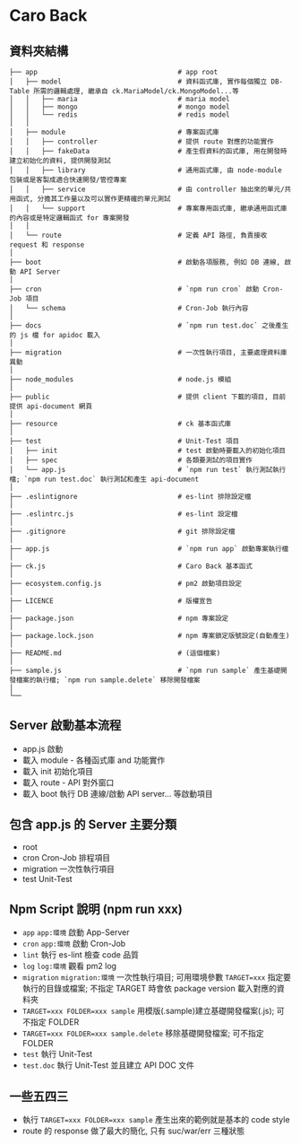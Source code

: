 # Caro Back

## 資料夾結構
```
├── app                                   # app root
│   ├── model                             # 資料函式庫, 實作每個獨立 DB-Table 所需的邏輯處理, 繼承自 ck.MariaModel/ck.MongoModel...等
│   │   ├── maria                         # maria model
│   │   ├── mongo                         # mongo model
│   │   └── redis                         # redis model
│   │
│   ├── module                            # 專案函式庫
│   │   ├── controller                    # 提供 route 對應的功能實作
│   │   ├── fakeData                      # 產生假資料的函式庫, 用在開發時建立初始化的資料, 提供開發測試
│   │   ├── library                       # 通用函式庫, 由 node-module 包裝或是客製成適合快速開發/管控專案
│   │   ├── service                       # 由 controller 抽出來的單元/共用函式, 分擔其工作量以及可以實作更精確的單元測試
│   │   └── support                       # 專案專用函式庫, 繼承通用函式庫的內容或是特定邏輯函式 for 專案開發
│   │
│   └── route                             # 定義 API 路徑, 負責接收 request 和 response
│
├── boot                                  # 啟動各項服務, 例如 DB 連線, 啟動 API Server
│
├── cron                                  # `npm run cron` 啟動 Cron-Job 項目
│   └── schema                            # Cron-Job 執行內容
│
├── docs                                  # `npm run test.doc` 之後產生的 js 檔 for apidoc 載入
│
├── migration                             # 一次性執行項目, 主要處理資料庫異動
│
├── node_modules                          # node.js 模組
│
├── public                                # 提供 client 下載的項目, 目前提供 api-document 網頁
│
├── resource                              # ck 基本函式庫
│
├── test                                  # Unit-Test 項目
│   ├── init                              # test 啟動時要載入的初始化項目
│   ├── spec                              # 各類要測試的項目實作
│   └── app.js                            # `npm run test` 執行測試執行檔; `npm run test.doc` 執行測試和產生 api-document
│
├── .eslintignore                         # es-lint 排除設定檔
│
├── .eslintrc.js                          # es-lint 設定檔
│
├── .gitignore                            # git 排除設定檔
│
├── app.js                                # `npm run app` 啟動專案執行檔
│
├── ck.js                                 # Caro Back 基本函式
│
├── ecosystem.config.js                   # pm2 啟動項目設定
│
├── LICENCE                               # 版權宣告
│
├── package.json                          # npm 專案設定
│
├── package.lock.json                     # npm 專案鎖定版號設定(自動產生)
│
├── README.md                             # (這個檔案)
│
├── sample.js                             # `npm run sample` 產生基礎開發檔案的執行檔; `npm run sample.delete` 移除開發檔案
│
└──
```

## Server 啟動基本流程
- app.js 啟動
- 載入 module - 各種函式庫 and 功能實作
- 載入 init 初始化項目
- 載入 route - API 對外窗口
- 載入 boot 執行 DB 連線/啟動 API server... 等啟動項目

## 包含 app.js 的 Server 主要分類
- root
- cron Cron-Job 排程項目
- migration 一次性執行項目
- test Unit-Test

## Npm Script 說明 (npm run xxx)
- `app` `app:環境` 啟動 App-Server
- `cron` `app:環境` 啟動 Cron-Job
- `lint` 執行 es-lint 檢查 code 品質
- `log` `log:環境` 觀看 pm2 log
- `migration` `migration:環境` 一次性執行項目; 可用環境參數 `TARGET=xxx` 指定要執行的目錄或檔案;
不指定 TARGET 時會依 package version 載入對應的資料夾
- `TARGET=xxx FOLDER=xxx sample` 用模版(.sample)建立基礎開發檔案(.js); 可不指定 FOLDER
- `TARGET=xxx FOLDER=xxx sample.delete` 移除基礎開發檔案; 可不指定 FOLDER
- `test` 執行 Unit-Test
- `test.doc` 執行 Unit-Test 並且建立 API DOC 文件

## 一些五四三
- 執行 `TARGET=xxx FOLDER=xxx sample` 產生出來的範例就是基本的 code style
- route 的 response 做了最大的簡化, 只有 suc/war/err 三種狀態